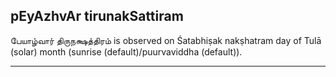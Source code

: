 ## pEyAzhvAr tirunakSattiram

பேயாழ்வார் திருநக்ஷத்திரம் is observed on Śatabhiṣak nakṣhatram day of Tulā (solar) month (sunrise (default)/puurvaviddha (default)).


---
